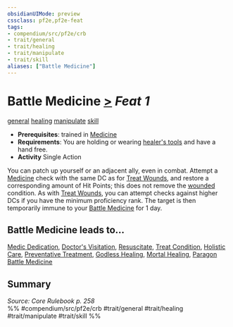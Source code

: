 ```yaml
---
obsidianUIMode: preview
cssclass: pf2e,pf2e-feat
tags:
- compendium/src/pf2e/crb
- trait/general
- trait/healing
- trait/manipulate
- trait/skill
aliases: ["Battle Medicine"]
---
```

# Battle Medicine  [>](/rules/core-rulebook/chapter-9-playing-the-game.md#Actions "Single Action") *Feat 1*  
[general](/rules/traits/general.md)  [healing](/rules/traits/healing.md)  [manipulate](/rules/traits/manipulate.md)  [skill](/rules/traits/skill.md)  

- **Prerequisites**: trained in [Medicine](/compendium/skills.md#Medicine)
- **Requirements**: You are holding or wearing [healer's tools](/compendium/equipment/items/healers-tools.md) and have a hand free.
- **Activity** Single Action

You can patch up yourself or an adjacent ally, even in combat. Attempt a [Medicine](/compendium/skills.md#Medicine) check with the same DC as for [Treat Wounds](/rules/actions/treat-wounds.md), and restore a corresponding amount of Hit Points; this does not remove the [wounded](/rules/conditions.md#Wounded) condition. As with [Treat Wounds](/rules/actions/treat-wounds.md), you can attempt checks against higher DCs if you have the minimum proficiency rank. The target is then temporarily immune to your [Battle Medicine](/compendium/feats/battle-medicine.md) for 1 day.

## Battle Medicine leads to...

[Medic Dedication](/compendium/feats/medic-dedication-apg.md), [Doctor's Visitation](/compendium/feats/doctors-visitation-apg.md), [Resuscitate](/compendium/feats/resuscitate-apg.md), [Treat Condition](/compendium/feats/treat-condition-apg.md), [Holistic Care](/compendium/feats/holistic-care-apg.md), [Preventative Treatment](/compendium/feats/preventative-treatment-lokl.md), [Godless Healing](/compendium/feats/godless-healing-lowg.md), [Mortal Healing](/compendium/feats/mortal-healing-logm.md), [Paragon Battle Medicine](/compendium/feats/paragon-battle-medicine-lol.md)

## Summary

*Source: Core Rulebook p. 258*  
%% #compendium/src/pf2e/crb #trait/general #trait/healing #trait/manipulate #trait/skill %%